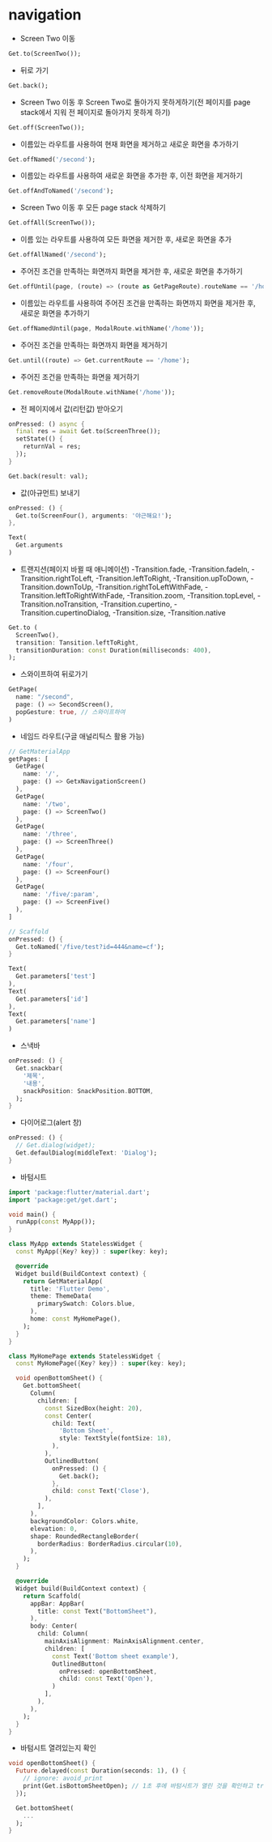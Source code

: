 # navigation

* Screen Two 이동
``` dart
Get.to(ScreenTwo());
```
* 뒤로 가기
``` dart
Get.back();
```
* Screen Two 이동 후 Screen Two로 돌아가지 못하게하기(전 페이지를 page stack에서 지워 전 페이지로 돌아가지 못하게 하기)
``` dart
Get.off(ScreenTwo());
```
* 이름있는 라우트를 사용하여 현재 화면을 제거하고 새로운 화면을 추가하기
``` dart
Get.offNamed('/second');
```
* 이름있는 라우트를 사용하여 새로운 화면을 추가한 후, 이전 화면을 제거하기
``` dart
Get.offAndToNamed('/second');
```
* Screen Two 이동 후 모든 page stack 삭제하기
``` dart
Get.offAll(ScreenTwo());
```
* 이름 있는 라우트를 사용하여 모든 화면을 제거한 후, 새로운 화면을 추가
``` dart
Get.offAllNamed('/second');
```
* 주어진 조건을 만족하는 화면까지 화면을 제거한 후, 새로운 화면을 추가하기
``` dart
Get.offUntil(page, (route) => (route as GetPageRoute).routeName == '/home');
```
* 이름있는 라우트를 사용하여 주어진 조건을 만족하는 화면까지 화면을 제거한 후, 새로운 화면을 추가하기
``` dart
Get.offNamedUntil(page, ModalRoute.withName('/home'));
```
* 주어진 조건을 만족하는 화면까지 화면을 제거하기
``` dart
Get.until((route) => Get.currentRoute == '/home');
```
* 주어진 조건을 만족하는 화면을 제거하기
``` dart
Get.removeRoute(ModalRoute.withName('/home'));
```
* 전 페이지에서 값(리턴값) 받아오기
``` dart
onPressed: () async {
  final res = await Get.to(ScreenThree());
  setState(() {
    returnVal = res;
  });
}
```
``` dart
Get.back(result: val); 
```
* 값(아규먼트) 보내기
``` dart
onPressed: () {
  Get.to(ScreenFour(), arguments: '야근해요!');
},
```
``` dart
Text(
  Get.arguments
)
```
* 트랜지션(페이지 바뀔 때 애니메이션)
-Transition.fade,
-Transition.fadeIn,
-Transition.rightToLeft,
-Transition.leftToRight,
-Transition.upToDown,
-Transition.downToUp,
-Transition.rightToLeftWithFade,
-Transition.leftToRightWithFade,
-Transition.zoom,
-Transition.topLevel,
-Transition.noTransition,
-Transition.cupertino,
-Transition.cupertinoDialog,
-Transition.size,
-Transition.native
``` dart
Get.to (
  ScreenTwo(),
  transition: Tansition.leftToRight,
  transitionDuration: const Duration(milliseconds: 400),
);
```
* 스와이프하여 뒤로가기
``` dart
GetPage(
  name: "/second",
  page: () => SecondScreen(),
  popGesture: true, // 스와이프하여 
)
```
* 네임드 라우트(구글 애널리틱스 활용 가능)
``` dart
// GetMaterialApp
getPages: [
  GetPage(
    name: '/',
    page: () => GetxNavigationScreen()
  ),
  GetPage(
    name: '/two',
    page: () => ScreenTwo()
  ),
  GetPage(
    name: '/three',
    page: () => ScreenThree()
  ),
  GetPage(
    name: '/four',
    page: () => ScreenFour()
  ),
  GetPage(
    name: '/five/:param',
    page: () => ScreenFive()
  ),
]

// Scaffold
onPressed: () {
  Get.toNamed('/five/test?id=444&name=cf');
}
```
``` dart
Text(
  Get.parameters['test']
),
Text(
  Get.parameters['id']
),
Text(
  Get.parameters['name']
)
```
* 스낵바
``` dart
onPressed: () {
  Get.snackbar(
    '제목',
    '내용',
    snackPosition: SnackPosition.BOTTOM,
  );
}
```
* 다이어로그(alert 창)
``` dart
onPressed: () {
  // Get.dialog(widget);
  Get.defaulDialog(middleText: 'Dialog');
}
```
* 바텀시트
``` dart
import 'package:flutter/material.dart';
import 'package:get/get.dart';

void main() {
  runApp(const MyApp());
}

class MyApp extends StatelessWidget {
  const MyApp({Key? key}) : super(key: key);

  @override
  Widget build(BuildContext context) {
    return GetMaterialApp(
      title: 'Flutter Demo',
      theme: ThemeData(
        primarySwatch: Colors.blue,
      ),
      home: const MyHomePage(),
    );
  }
}

class MyHomePage extends StatelessWidget {
  const MyHomePage({Key? key}) : super(key: key);

  void openBottomSheet() {
    Get.bottomSheet(
      Column(
        children: [
          const SizedBox(height: 20),
          const Center(
            child: Text(
              'Bottom Sheet',
              style: TextStyle(fontSize: 18),
            ),
          ),
          OutlinedButton(
            onPressed: () {
              Get.back();
            },
            child: const Text('Close'),
          ),
        ],
      ),
      backgroundColor: Colors.white,
      elevation: 0,
      shape: RoundedRectangleBorder(
        borderRadius: BorderRadius.circular(10),
      ),
    );
  }

  @override
  Widget build(BuildContext context) {
    return Scaffold(
      appBar: AppBar(
        title: const Text("BottomSheet"),
      ),
      body: Center(
        child: Column(
          mainAxisAlignment: MainAxisAlignment.center,
          children: [
            const Text('Bottom sheet example'),
            OutlinedButton(
              onPressed: openBottomSheet,
              child: const Text('Open'),
            )
          ],
        ),
      ),
    );
  }
}
```
* 바텀시트 열려있는지 확인
``` dart
void openBottomSheet() {
  Future.delayed(const Duration(seconds: 1), () {
    // ignore: avoid_print
    print(Get.isBottomSheetOpen); // 1초 후에 바텀시트가 열린 것을 확인하고 true 출력
  });

  Get.bottomSheet(
    ...
  );
}
```


